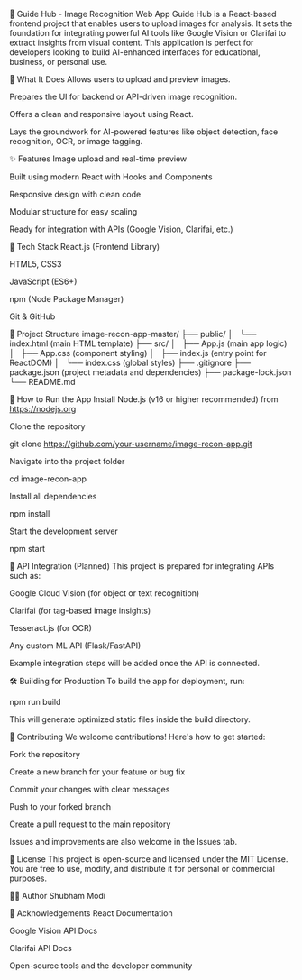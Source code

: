 🧠 Guide Hub - Image Recognition Web App
Guide Hub is a React-based frontend project that enables users to upload images for analysis. It sets the foundation for integrating powerful AI tools like Google Vision or Clarifai to extract insights from visual content. This application is perfect for developers looking to build AI-enhanced interfaces for educational, business, or personal use.

📸 What It Does
Allows users to upload and preview images.

Prepares the UI for backend or API-driven image recognition.

Offers a clean and responsive layout using React.

Lays the groundwork for AI-powered features like object detection, face recognition, OCR, or image tagging.

✨ Features
Image upload and real-time preview

Built using modern React with Hooks and Components

Responsive design with clean code

Modular structure for easy scaling

Ready for integration with APIs (Google Vision, Clarifai, etc.)

🧰 Tech Stack
React.js (Frontend Library)

HTML5, CSS3

JavaScript (ES6+)

npm (Node Package Manager)

Git & GitHub

📁 Project Structure
image-recon-app-master/
├── public/
│   └── index.html (main HTML template)
├── src/
│   ├── App.js (main app logic)
│   ├── App.css (component styling)
│   ├── index.js (entry point for ReactDOM)
│   └── index.css (global styles)
├── .gitignore
├── package.json (project metadata and dependencies)
├── package-lock.json
└── README.md

🚀 How to Run the App
Install Node.js (v16 or higher recommended) from https://nodejs.org

Clone the repository

git clone https://github.com/your-username/image-recon-app.git

Navigate into the project folder

cd image-recon-app

Install all dependencies

npm install

Start the development server

npm start

🔌 API Integration (Planned)
This project is prepared for integrating APIs such as:

Google Cloud Vision (for object or text recognition)

Clarifai (for tag-based image insights)

Tesseract.js (for OCR)

Any custom ML API (Flask/FastAPI)

Example integration steps will be added once the API is connected.

🛠 Building for Production
To build the app for deployment, run:

npm run build

This will generate optimized static files inside the build directory.

🤝 Contributing
We welcome contributions! Here's how to get started:

Fork the repository

Create a new branch for your feature or bug fix

Commit your changes with clear messages

Push to your forked branch

Create a pull request to the main repository

Issues and improvements are also welcome in the Issues tab.

📄 License
This project is open-source and licensed under the MIT License.
You are free to use, modify, and distribute it for personal or commercial purposes.

👨‍💻 Author
Shubham Modi

🙌 Acknowledgements
React Documentation

Google Vision API Docs

Clarifai API Docs

Open-source tools and the developer community
